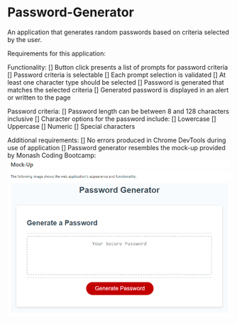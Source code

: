 # Password-Generator
An application that generates random passwords based on criteria selected by the user.

<!--- Deployed link ---> 

Requirements for this application:

Functionality:
  [] Button click presents a list of prompts for password criteria
  [] Password criteria is selectable
  [] Each prompt selection is validated
  [] At least one character type should be selected
  [] Password is generated that matches the selected criteria
  [] Generated password is displayed in an alert or written to the page

Password criteria:
  [] Password length can be between 8 and 128 characters inclusive
  [] Character options for the password include:
    [] Lowercase
    [] Uppercase
    [] Numeric
    [] Special characters

Additional requirements:
  [] No errors produced in Chrome DevTools during use of application
  [] Password generator resembles the mock-up provided by Monash Coding Bootcamp:
![screenshot of the mockup application](assets/images/mockupScreenshot.PNG?raw=true "mockupScreenshot")
